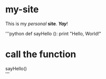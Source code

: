 # my-site

This is my _personal_ **site**. _**Yay**_!

'''python
def sayHello ():
    print "Hello, World!"
    
# call the function
sayHello()    
'''
